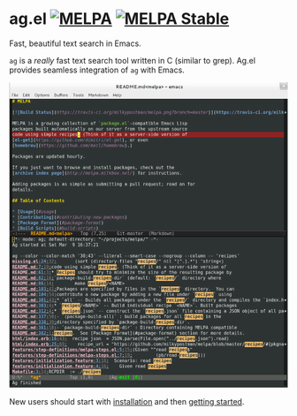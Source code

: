 # ag.el [![MELPA](http://melpa.org/packages/ag-badge.svg)](http://melpa.org/#/ag) [![MELPA Stable](http://stable.melpa.org/packages/ag-badge.svg)](http://stable.melpa.org/#/ag)

Fast, beautiful text search in Emacs.

`ag` is a *really* fast text search tool written in C (similar to
grep). Ag.el provides seamless integration of `ag` with Emacs.

![screenshot](ag_el_screenshot.png)

New users should start with [installation](docs/installation.md) and then
[getting started](docs/getting_started.md).
